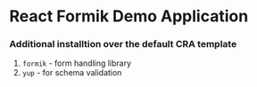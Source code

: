# React Formik Demo Application

### Additional installtion over the default CRA template

1. `formik` - form handling library
1. `yup` - for schema validation
